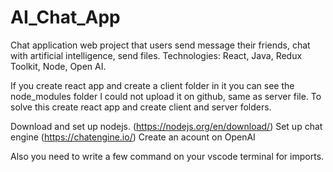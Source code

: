 # AI_Chat_App
Chat application web project that users send message their friends, chat with artificial intelligence, send files. Technologies: React, Java, Redux Toolkit, Node, Open AI.

If you create react app and create a client folder in it you can see the node_modules folder I could not upload it on github, same as server file. 
To solve this create react app and create client and server folders.

Download and set up nodejs. (https://nodejs.org/en/download/)
Set up chat engine (https://chatengine.io/)
Create an acount on OpenAI 

Also you need to write a few command on your vscode terminal for imports.
